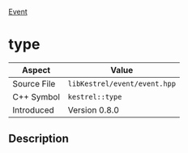 [Event](index)
# type
| Aspect | Value |
| --- | --- |
| Source File | `libKestrel/event/event.hpp` |
| C++ Symbol | `kestrel::type` |
| Introduced | Version 0.8.0 |
## Description

